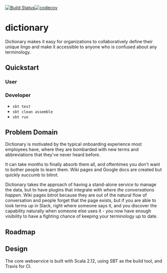 [![Build Status](https://travis-ci.org/justin-yan/dictionary.svg?branch=master)](https://travis-ci.org/justin-yan/rationals)[![codecov](https://codecov.io/gh/justin-yan/rationals/branch/master/graph/badge.svg)](https://codecov.io/gh/justin-yan/dictionary)

# dictionary

Dictionary makes it easy for organizations to collaboratively define their unique lingo and make it accessible to anyone who is confused about any terminology.

## Quickstart

### User

### Developer

- `sbt test`
- `sbt clean assemble`
- `sbt run`

## Problem Domain

Dictionary is motivated by the typical onboarding experience most employees have, where they are bombarded with new terms and abbreviations that they've never heard before.

It can take months to finally absorb them all, and oftentimes you don't want to bother people to learn them.  Wiki pages and Google docs are created but quickly succumb to bitrot.

Dictionary takes the approach of having a stand-alone service to manage the data, but to have plugins that integrate with *where the conversations happen*.  Wiki pages bitrot because they are out of the natural flow of conversation and people forget that the page exists, but if you are able to look terms up in Slack, right where someone says it, and you discover the capability naturally when someone else uses it - you now have enough visibility to have a fighting chance of keeping your terminology up to date.


## Roadmap


## Design

The core webservice is built with Scala 2.12, using SBT as the build tool, and Travis for CI.



